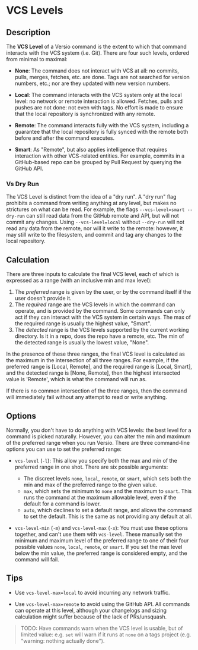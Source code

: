 # VCS Levels

## Description

The **VCS Level** of a Versio command is the extent to which that
command interacts with the VCS system (i.e. Git). There are four such
levels, ordered from minimal to maximal:

- **None**: The command does not interact with VCS at all: no commits,
  pulls, merges, fetches, etc. are done. Tags are not searched for
  version numbers, etc.; nor are they updated with new version numbers.

- **Local**: The command interacts with the VCS system only at the local
  level: no network or remote interaction is allowed. Fetches, pulls
  and pushes are not done: not even with tags. No effort is made to
  ensure that the local repository is synchronized with any remote.
  
- **Remote**: The command interacts fully with the VCS system, including
  a guarantee that the local repository is fully synced with the remote
  both before and after the command executes.

- **Smart**: As "Remote", but also applies intelligence that requires
  interaction with other VCS-related entities. For example, commits in a
  GitHub-based repo can be grouped by Pull Request by querying the
  GitHub API.

### Vs Dry Run

The VCS Level is distinct from the idea of a "dry run". A "dry run" flag
prohibits a command from writing anything at any level, but makes no
strictures on what can be read. For example, the flags
`--vcs-level=smart --dry-run` can still read data from the GitHub remote
and API, but will not commit any changes. Using `--vcs-level=local`
without `--dry-run` will not read any data from the remote, nor will it
write to the remote: however, it may still write to the filesystem, and
commit and tag any changes to the local repository.

## Calculation

There are three inputs to calculate the final VCS level, each of which
is expressed as a range (with an inclusive min and max level):

1. The _preferred_ range is given by the user, or by the command itself
   if the user doesn't provide it.
1. The _required_ range are the VCS levels in which the command can
   operate, and is provided by the command. Some commands can only act
   if they can interact with the VCS system in certain ways. The max of
   the required range is usually the highest value, "Smart".
1. The _detected_ range is the VCS levels supported by the current
   working directory. Is it in a repo, does the repo have a remote, etc.
   The min of the detected range is usually the lowest value, "None".

In the presence of these three ranges, the final VCS level is calculated
as the maximum in the intersection of all three ranges. For example, if
the preferred range is [Local, Remote], and the required range is
[Local, Smart], and the detected range is [None, Remote], then the
highest intersected value is 'Remote', which is what the command will
run as.

If there is no common intersection of the three ranges, then the command
will immediately fail without any attempt to read or write anything.

## Options

Normally, you don't have to do anything with VCS levels: the best level
for a command is picked naturally. However, you can alter the min and
maximum of the preferred range when you run Versio. There are three
command-line options you can use to set the preferred range:

- `vcs-level` (`-l`): This allow you specify both the max and min of the
  preferred range in one shot. There are six possible arguments:
  - The discreet levels `none`, `local`, `remote`, or `smart`, which
    sets both the min and max of the preferred range to the given value.
  - `max`, which sets the minimum to `none` and the maximum to `smart`.
    This runs the command at the maximum allowable level, even if the
    default for a command is lower.
  - `auto`, which declines to set a default range, and allows the
    command to set the default. This is the same as not providing any
    default at all.

- `vcs-level-min` (`-m`) and `vcs-level-max` (`-x`): You must use these
  options together, and can't use them with `vcs-level`. These manually
  set the minimum and maximum level of the preferred range to one of
  their four possible values `none`, `local`, `remote`, or `smart`. If
  you set the max level below the min value, the preferred range is
  considered empty, and the command will fail.

## Tips

- Use `vcs-level-max=local` to avoid incurring any network traffic.

- Use `vcs-level-max=remote` to avoid using the GitHub API. All commands
  can operate at this level, although your changelogs and sizing
  calculation might suffer because of the lack of PRs/unsquash.

> TODO: Have commands warn when the VCS level is usable, but of limited
> value: e.g. `set` will warn if it runs at `none` on a tags project
> (e.g. "warning: nothing actually done").
